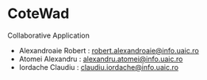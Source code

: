 CoteWad
=======

Collaborative Application

* Alexandroaie Robert : robert.alexandroaie@info.uaic.ro
* Atomei Alexandru    : alexandru.atomei@info.uaic.ro
* Iordache Claudiu    : claudiu.iordache@info.uaic.ro
